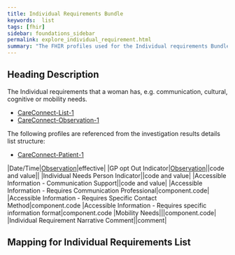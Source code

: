 ```yaml
---
title: Individual Requirements Bundle
keywords:  list
tags: [fhir]
sidebar: foundations_sidebar
permalink: explore_individual_requirement.html
summary: "The FHIR profiles used for the Individual requirements Bundle"
---
```


## Heading Description ##
The Individual requirements that a woman has, e.g. communication, cultural, cognitive or mobility needs.

- [CareConnect-List-1](https://fhir.hl7.org.uk/STU3/StructureDefinition/CareConnect-List-1)
- [CareConnect-Observation-1](https://fhir.hl7.org.uk/STU3/StructureDefinition/CareConnect-Observation-1)

The following profiles are referenced from the investigation results details list structure:

- [CareConnect-Patient-1](https://fhir.hl7.org.uk/STU3/StructureDefinition/CareConnect-Patient-1)

|Date/Time|[Observation]()|effective|
|GP opt Out Indicator|[Observation]()||code and value||
|Individual Needs Person Indicator||code and value|
|Accessible Information - Communication Support||code and value|
|Accessible Information - Requires Communication Professional|component.code|
|Accessible Information - Requires Specific Contact Method|component.code
|Accessible Information - Requires specific information format|component.code
|Mobility Needs|||component.code|
|Individual Requirement Narrative Comment||comment|

## Mapping for Individual Requirements List ##

